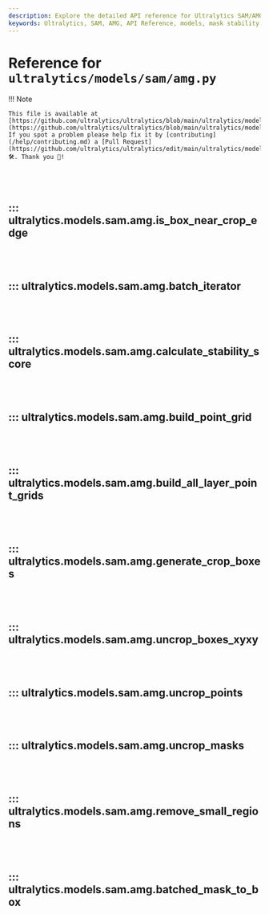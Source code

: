 ```yaml
---
description: Explore the detailed API reference for Ultralytics SAM/AMG models, including functions for mask stability scores, crop box generation, and more.
keywords: Ultralytics, SAM, AMG, API Reference, models, mask stability, crop boxes, data processing, YOLO
---
```


# Reference for `ultralytics/models/sam/amg.py`

!!! Note

    This file is available at [https://github.com/ultralytics/ultralytics/blob/main/ultralytics/models/sam/amg.py](https://github.com/ultralytics/ultralytics/blob/main/ultralytics/models/sam/amg.py). If you spot a problem please help fix it by [contributing](/help/contributing.md) a [Pull Request](https://github.com/ultralytics/ultralytics/edit/main/ultralytics/models/sam/amg.py) 🛠️. Thank you 🙏!

<br><br>

## ::: ultralytics.models.sam.amg.is_box_near_crop_edge

<br><br>

## ::: ultralytics.models.sam.amg.batch_iterator

<br><br>

## ::: ultralytics.models.sam.amg.calculate_stability_score

<br><br>

## ::: ultralytics.models.sam.amg.build_point_grid

<br><br>

## ::: ultralytics.models.sam.amg.build_all_layer_point_grids

<br><br>

## ::: ultralytics.models.sam.amg.generate_crop_boxes

<br><br>

## ::: ultralytics.models.sam.amg.uncrop_boxes_xyxy

<br><br>

## ::: ultralytics.models.sam.amg.uncrop_points

<br><br>

## ::: ultralytics.models.sam.amg.uncrop_masks

<br><br>

## ::: ultralytics.models.sam.amg.remove_small_regions

<br><br>

## ::: ultralytics.models.sam.amg.batched_mask_to_box

<br><br>
